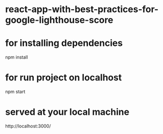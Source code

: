 # react-app-with-best-practices-for-google-lighthouse-score

# for installing dependencies
npm install

# for run project on localhost
npm start

# served at your local machine
http://localhost:3000/
